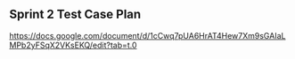 ## Sprint 2 Test Case Plan

https://docs.google.com/document/d/1cCwq7pUA6HrAT4Hew7Xm9sGAIaLMPb2yFSqX2VKsEKQ/edit?tab=t.0
